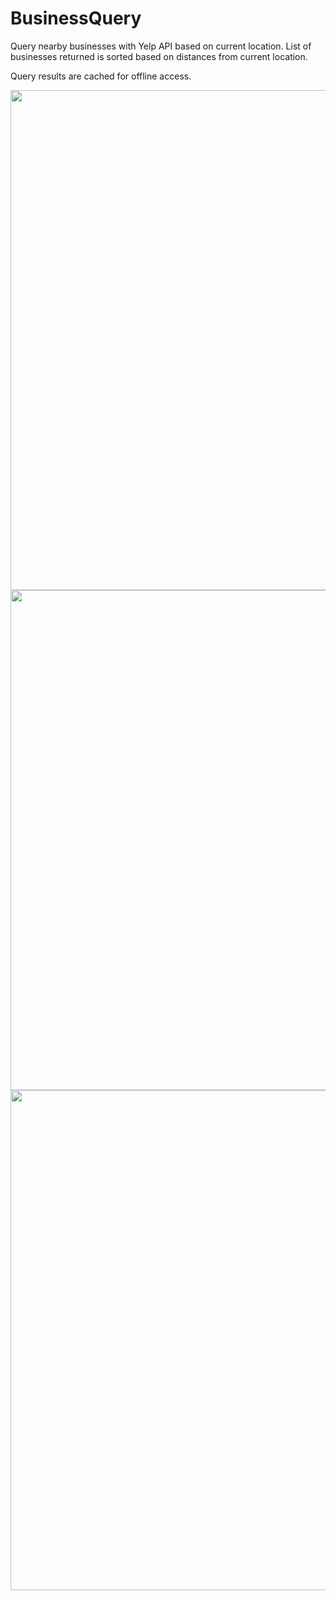 # BusinessQuery

Query nearby businesses with Yelp API based on current location. List of businesses returned is sorted based on distances from current location.

Query results are cached for offline access.

<a href="url"><img src="https://www.dropbox.com/s/betk7xdggows5n5/BQDemo1.png?dl=1" align="left" width="550" height="800" ></a>
<a href="url"><img src="https://www.dropbox.com/s/p7kaowjmhm3gplg/BQDemo2.png?dl=1" align="left" width="550" height="800" ></a>
<a href="url"><img src="https://www.dropbox.com/s/9eou4pnlpvmkhvr/BQDemo3.png?dl=1" align="left" width="550" height="800" ></a>
